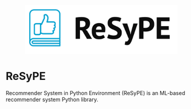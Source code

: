 <div align="center">
<img alt="Logo" src="resype logo.png" width="80%"/>
</div>

# ReSyPE

Recommender System in Python Environment (ReSyPE) is an ML-based recommender system Python library.
